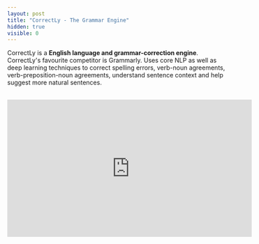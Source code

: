 ```yaml
---
layout: post
title: "CorrectLy - The Grammar Engine"
hidden: true
visible: 0
---
```


CorrectLy is a <b>English language and grammar-correction engine</b>. CorrectLy's favourite competitor is Grammarly. Uses core NLP as well as deep learning techniques to correct spelling errors, verb-noun agreements, verb-preposition-noun agreements, understand sentence context and help suggest more natural sentences.

<br>
<iframe width="560" height="315" src="https://www.youtube.com/embed/maVkhZotEVM" frameborder="0" allow="autoplay; encrypted-media" allowfullscreen></iframe>